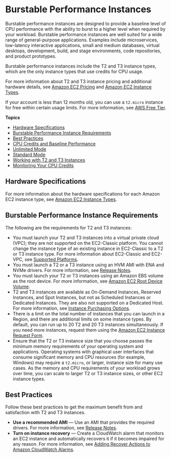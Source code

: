 # Burstable Performance Instances<a name="burstable-performance-instances"></a>

Burstable performance instances are designed to provide a baseline level of CPU performance with the ability to burst to a higher level when required by your workload\. Burstable performance instances are well suited for a wide range of general\-purpose applications\. Examples include microservices, low\-latency interactive applications, small and medium databases, virtual desktops, development, build, and stage environments, code repositories, and product prototypes\.

Burstable performance instances include the T2 and T3 instance types, which are the only instance types that use credits for CPU usage\. 

For more information about T2 and T3 instance pricing and additional hardware details, see [Amazon EC2 Pricing](https://aws.amazon.com/ec2/pricing/) and [Amazon EC2 Instance Types](https://aws.amazon.com/ec2/instance-types/)\.

If your account is less than 12 months old, you can use a `t2.micro` instance for free within certain usage limits\. For more information, see [AWS Free Tier](https://aws.amazon.com/free/)\.

**Topics**
+ [Hardware Specifications](#t2-instances-hardware)
+ [Burstable Performance Instance Requirements](#t2-instance-limits)
+ [Best Practices](#t2-best-practices)
+ [CPU Credits and Baseline Performance](t2-credits-baseline-concepts.md)
+ [Unlimited Mode](t2-unlimited.md)
+ [Standard Mode](t2-std.md)
+ [Working with T2 and T3 Instances](t-how-to.md)
+ [Monitoring Your CPU Credits](t2-instances-monitoring-cpu-credits.md)

## Hardware Specifications<a name="t2-instances-hardware"></a>

For more information about the hardware specifications for each Amazon EC2 instance type, see [Amazon EC2 Instance Types](https://aws.amazon.com/ec2/instance-types/)\.

## Burstable Performance Instance Requirements<a name="t2-instance-limits"></a>

The following are the requirements for T2 and T3 instances:
+ You must launch your T2 and T3 instances into a virtual private cloud \(VPC\); they are not supported on the EC2\-Classic platform\. You cannot change the instance type of an existing instance in EC2\-Classic to a T2 or T3 instance type\. For more information about EC2\-Classic and EC2\-VPC, see [Supported Platforms](ec2-supported-platforms.md)\.
+ You must launch a T2 or a T3 instance using an HVM AMI with ENA and NVMe drivers\. For more information, see [Release Notes](general-purpose-instances.md#general-purpose-instances-limits)\.
+ You must launch your T2 or T3 instances using an Amazon EBS volume as the root device\. For more information, see [Amazon EC2 Root Device Volume](RootDeviceStorage.md)\.
+ T2 and T3 instances are available as On\-Demand Instances, Reserved Instances, and Spot Instances, but not as Scheduled Instances or Dedicated Instances\. They are also not supported on a Dedicated Host\. For more information, see [Instance Purchasing Options](instance-purchasing-options.md)\.
+ There is a limit on the total number of instances that you can launch in a Region, and there are additional limits on some instance types\. By default, you can run up to 20 T2 and 20 T3 instances simultaneously\. If you need more instances, request them using the [Amazon EC2 Instance Request Form](https://console.aws.amazon.com/support/home#/case/create?issueType=service-limit-increase&limitType=service-code-ec2-instances)\.
+ Ensure that the T2 or T3 instance size that you choose passes the minimum memory requirements of your operating system and applications\. Operating systems with graphical user interfaces that consume significant memory and CPU resources \(for example, Windows\) may require a `t2.micro`, or larger, instance size for many use cases\. As the memory and CPU requirements of your workload grows over time, you can scale to larger T2 or T3 instance sizes, or other EC2 instance types\.

## Best Practices<a name="t2-best-practices"></a>

Follow these best practices to get the maximum benefit from and satisfaction with T2 and T3 instances\.
+ **Use a recommended AMI** — Use an AMI that provides the required drivers\. For more information, see [Release Notes](general-purpose-instances.md#general-purpose-instances-limits)\.
+ **Turn on instance recovery** — Create a CloudWatch alarm that monitors an EC2 instance and automatically recovers it if it becomes impaired for any reason\. For more information, see [Adding Recover Actions to Amazon CloudWatch Alarms](UsingAlarmActions.md#AddingRecoverActions)\.